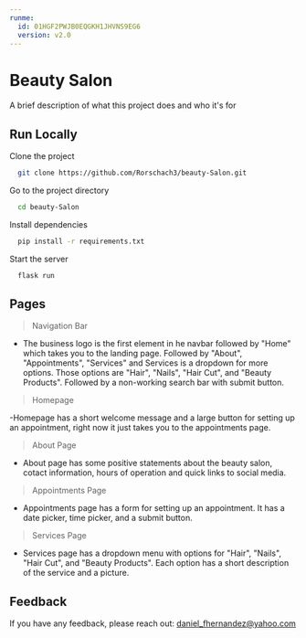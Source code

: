 ```yaml
---
runme:
  id: 01HGF2PWJB0EQGKH1JHVNS9EG6
  version: v2.0
---
```


# Beauty Salon

A brief description of what this project does and who it's for

## Run Locally

Clone the project

```bash {"id":"01HGF2PWJAAY0Z5PCWWDE3PWTS"}
  git clone https://github.com/Rorschach3/beauty-Salon.git

```

Go to the project directory

```bash {"id":"01HGF2PWJAAY0Z5PCWWE1AYTN4"}
  cd beauty-Salon

```

Install dependencies

```bash {"id":"01HGF2PWJAAY0Z5PCWWGQ7Z62F"}
  pip install -r requirements.txt

```

Start the server

```bash {"id":"01HGF2PWJAAY0Z5PCWWJ50TH2H"}
  flask run

```

## Pages

> Navigation Bar

- The business logo is the first element in he navbar followed by "Home" which takes you to the landing page. Followed by "About", "Appointments", "Services" and Services is a dropdown for more options. Those options are "Hair", "Nails", "Hair Cut", and "Beauty Products". Followed by a non-working search bar with submit button.

> Homepage

-Homepage has a short welcome message and a large button for setting up an appointment, right now it just takes you to the appointments page.

> About Page

- About page has some positive statements about the beauty salon, cotact information, hours of operation and quick links to social media.

> Appointments Page

- Appointments page has a form for setting up an appointment. It has a date picker, time picker, and a submit button.

> Services Page

- Services page has a dropdown menu with options for "Hair", "Nails", "Hair Cut", and "Beauty Products". Each option has a short description of the service and a picture.

## Feedback

If you have any feedback, please reach out: daniel_fhernandez@yahoo.com